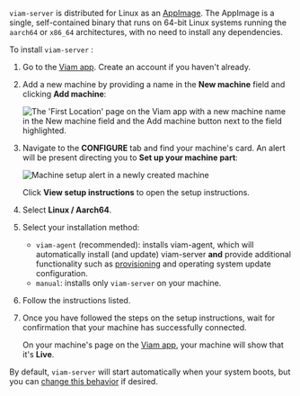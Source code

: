 `viam-server` is distributed for Linux as an [AppImage](https://appimage.org/).
The AppImage is a single, self-contained binary that runs on 64-bit Linux systems running the `aarch64` or `x86_64` architectures, with no need to install any dependencies.

To install `viam-server` :

1. Go to the [Viam app](https://app.viam.com). Create an account if you haven't already.

1. Add a new machine by providing a name in the **New machine** field and clicking **Add machine**:

   ![The 'First Location' page on the Viam app with a new machine name in the New machine field and the Add machine button next to the field highlighted.](/fleet/app-usage/create-machine.png)

1. Navigate to the **CONFIGURE** tab and find your machine's card.
   An alert will be present directing you to **Set up your machine part**:

   ![Machine setup alert in a newly created machine](/installation/setup-part.png)

   Click **View setup instructions** to open the setup instructions.

1. Select **Linux / Aarch64**.

1. Select your installation method:

   - `viam-agent` (recommended): installs viam-agent, which will automatically install (and update) viam-server **and** provide additional functionality such as [provisioning](/manage/fleet/provision/setup/) and operating system update configuration.
   - `manual`: installs only `viam-server` on your machine.

1. Follow the instructions listed.

1. Once you have followed the steps on the setup instructions, wait for confirmation that your machine has successfully connected.

   On your machine's page on the [Viam app](https://app.viam.com), your machine will show that it's **Live**.

By default, `viam-server` will start automatically when your system boots, but you can [change this behavior](/installation/manage-viam-server/) if desired.
